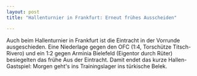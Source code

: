 ```yaml
---
layout: post
title: "Hallenturnier in Frankfurt: Erneut frühes Ausscheiden"

---
```


Auch beim Hallenturnier in Frankfurt ist die Eintracht in der Vorrunde ausgeschieden. Eine Niederlage gegen den OFC (1:4, Torschütze Titsch-Rivero) und ein 1:2 gegen Arminia Bielefeld (Eigentor durch Rüter) besiegelten das frühe Aus der Eintracht. Damit endet das kurze Hallen-Gastspiel: Morgen geht's ins Trainingslager ins türkische Belek.


